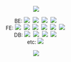 
<!--
**Braveleftji/Braveleftji** is a ✨ _special_ ✨ repository because its `README.md` (this file) appears on your GitHub profile.

Here are some ideas to get you started:

- 🔭 I’m currently working on ...
- 🌱 I’m currently learning ...
- 👯 I’m looking to collaborate on ...
- 🤔 I’m looking for help with ...
- 💬 Ask me about ...
- 📫 How to reach me: ...
- 😄 Pronouns: ...
- ⚡ Fun fact: ...
-->
<p align="center">
<img src="https://capsule-render.vercel.app/api?type=cylinder&color=FFD159&text=Braveleftji&fontAlignY=45&fontSize=40&height=150&animation=blinking&desc=Hello%20world%20!!&descAlignY=70"/>
</p>

<p align="center">
  BE: 
  <img src="https://img.shields.io/badge/Java-CC1111?style=flat-square&logo=Java&logoColor=white"/></a>&nbsp 
  <img src="https://img.shields.io/badge/SpringBoot-6DB33F?style=flat-square&logo=Spring&logoColor=white"/></a>&nbsp 
  <img src="https://img.shields.io/badge/Python-3766AB?style=flat-square&logo=Python&logoColor=white"/></a>&nbsp 
  <img src="https://img.shields.io/badge/Django-092E20?style=flat-square&logo=Django&logoColor=white"/></a>&nbsp 
  
  <br>
  FE: <img src="https://img.shields.io/badge/Javascript-ffb13b?style=flat-square&logo=javascript&logoColor=black"/></a>&nbsp 
  <img src="https://img.shields.io/badge/css-1572B6?style=flat-square&logo=css3&logoColor=white"/></a>&nbsp 
  <img src="https://img.shields.io/badge/HTML-E34F26?style=flat-square&logo=html5&logoColor=white"/></a>&nbsp 
  <img src="https://img.shields.io/badge/Angular-DD0031?style=flat-square&logo=Angular&logoColor=white"/></a>&nbsp 
  <img src="https://img.shields.io/badge/Vue-4FC08D?style=flat-square&logo=vue.js&logoColor=white"/></a>&nbsp 
  <img src="https://img.shields.io/badge/React-61DAFB?style=flat-square&logo=React&logoColor=black"/></a>&nbsp 
  <br>
  DB: 
  <img src="https://img.shields.io/badge/Oracle-CC1111?style=flat-square&logo=oracle&logoColor=white"/></a>&nbsp 
  <img src="https://img.shields.io/badge/Mysql-E6B91E?style=flat-square&logo=MySql&logoColor=black"/></a>&nbsp 
  <img src="https://img.shields.io/badge/MariaDB-003545?style=flat-square&logo=MariaDB&logoColor=black"/></a>&nbsp 
  <img src="https://img.shields.io/badge/PostgreSQL-4169E1?style=flat-square&logo=PostgreSql&logoColor=black"/></a>&nbsp 
  <br>
  etc: <img src="https://img.shields.io/badge/AWS-333664?style=flat-square&logo=amazon-aws&logoColor=white"/></a>&nbsp 
  
</p>

<p align="center">
<a href="https://github.com/anuraghazra/github-readme-stats">
  <img align="center" src="https://github-readme-stats.vercel.app/api?username=Braveleftji&show_icons=true&theme=gruvbox_light" />
</p>
